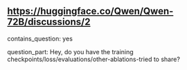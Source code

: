 ## https://huggingface.co/Qwen/Qwen-72B/discussions/2

contains_question: yes

question_part: Hey, do you have the training checkpoints/loss/evaluations/other-ablations-tried to share?